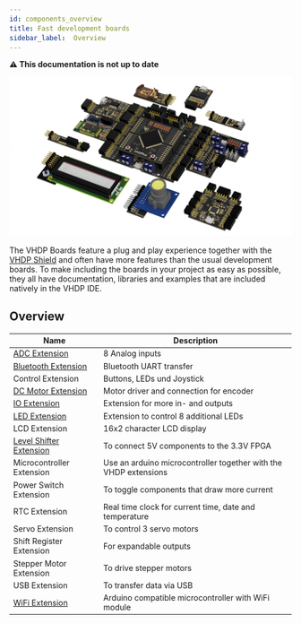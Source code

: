 ```yaml
---
id: components_overview
title: Fast development boards
sidebar_label:  Overview
---
```


**⚠ This documentation is not up to date**

![Overview Extensions](assets/extensions/overview/Items.png)

The VHDP Boards feature a plug and play experience together with the [VHDP Shield](/docs/component_vhdpshield) and often have more features than the usual development boards. To make including the boards in your project as easy as possible, they all have documentation, libraries and examples that are included natively in the VHDP IDE.

## Overview
|Name  |Description  |
|--|--|
| [ADC Extension](/docs/extension_adc) | 8 Analog inputs |
| [Bluetooth Extension](/docs/extension_bluetooth) | Bluetooth UART transfer |
| Control Extension | Buttons, LEDs und Joystick |
| [DC Motor Extension](/docs/extension_dcmotor) | Motor driver and connection for encoder |
| [IO Extension](/docs/extension_io) | Extension for more in- and outputs |
| [LED Extension](/docs/extension_led) | Extension to control 8 additional LEDs |
| LCD Extension | 16x2 character LCD display |
| [Level Shifter Extension](/docs/extension_levelshifter) | To connect 5V components to the 3.3V FPGA |
| Microcontroller Extension | Use an arduino microcontroller together with the VHDP extensions |
| Power Switch Extension | To toggle components that draw more current |
| RTC Extension | Real time clock for current time, date and temperature |
| Servo Extension | To control 3 servo motors |
| Shift Register Extension | For expandable outputs |
| Stepper Motor Extension | To drive stepper motors |
| USB Extension | To transfer data via USB |
| [WiFi Extension](/docs/extension_wifi) | Arduino compatible microcontroller with WiFi module |